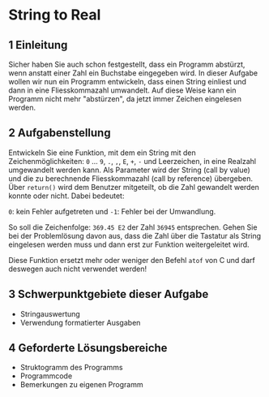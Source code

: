 # String to Real

## 1 Einleitung

Sicher haben Sie auch schon festgestellt, dass ein Programm abstürzt, wenn anstatt einer Zahl ein Buchstabe eingegeben wird. In dieser Aufgabe wollen wir nun ein Programm entwickeln, dass einen String einliest und dann in eine Fliesskommazahl umwandelt. Auf diese Weise kann ein Programm nicht mehr "abstürzen", da jetzt immer Zeichen eingelesen werden.

## 2 Aufgabenstellung

Entwickeln Sie eine Funktion, mit dem ein String mit den Zeichenmöglichkeiten: `0` ... `9`, `.`, `,`, `E`, `+`, `-` und Leerzeichen, in eine Realzahl umgewandelt werden kann. Als Parameter wird der String (call by value) und die zu berechnende Fliesskommazahl (call by reference) übergeben. Über `return()` wird dem Benutzer mitgeteilt, ob die Zahl gewandelt werden konnte oder nicht. Dabei bedeutet:

`0`: kein Fehler aufgetreten und
`-1`: Fehler bei der Umwandlung.

So soll die Zeichenfolge: `369.45 E2` der Zahl `36945` entsprechen. Gehen Sie bei der Problemlösung davon aus, dass die Zahl über die Tastatur als String eingelesen werden muss und dann erst zur Funktion weitergeleitet wird.

Diese Funktion ersetzt mehr oder weniger den Befehl `atof` von C und darf deswegen auch nicht verwendet werden!

## 3 Schwerpunktgebiete dieser Aufgabe

* Stringauswertung
* Verwendung formatierter Ausgaben

## 4 Geforderte Lösungsbereiche

* Struktogramm des Programms
* Programmcode
* Bemerkungen zu eigenen Programm
